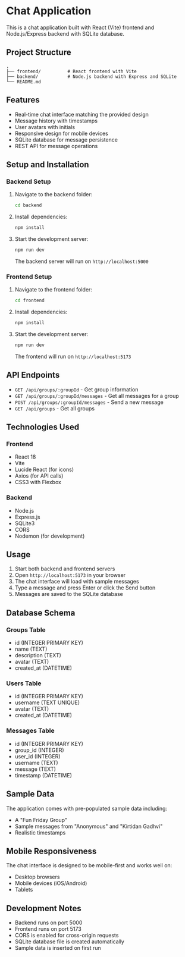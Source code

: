 # Chat Application

This is a chat application built with React (Vite) frontend and Node.js/Express backend with SQLite database.

## Project Structure

```
.
├── frontend/          # React frontend with Vite
├── backend/           # Node.js backend with Express and SQLite
└── README.md
```

## Features

- Real-time chat interface matching the provided design
- Message history with timestamps
- User avatars with initials
- Responsive design for mobile devices
- SQLite database for message persistence
- REST API for message operations

## Setup and Installation

### Backend Setup

1. Navigate to the backend folder:
   ```bash
   cd backend
   ```

2. Install dependencies:
   ```bash
   npm install
   ```

3. Start the development server:
   ```bash
   npm run dev
   ```

   The backend server will run on `http://localhost:5000`

### Frontend Setup

1. Navigate to the frontend folder:
   ```bash
   cd frontend
   ```

2. Install dependencies:
   ```bash
   npm install
   ```

3. Start the development server:
   ```bash
   npm run dev
   ```

   The frontend will run on `http://localhost:5173`

## API Endpoints

- `GET /api/groups/:groupId` - Get group information
- `GET /api/groups/:groupId/messages` - Get all messages for a group
- `POST /api/groups/:groupId/messages` - Send a new message
- `GET /api/groups` - Get all groups

## Technologies Used

### Frontend
- React 18
- Vite
- Lucide React (for icons)
- Axios (for API calls)
- CSS3 with Flexbox

### Backend
- Node.js
- Express.js
- SQLite3
- CORS
- Nodemon (for development)

## Usage

1. Start both backend and frontend servers
2. Open `http://localhost:5173` in your browser
3. The chat interface will load with sample messages
4. Type a message and press Enter or click the Send button
5. Messages are saved to the SQLite database

## Database Schema

### Groups Table
- id (INTEGER PRIMARY KEY)
- name (TEXT)
- description (TEXT)
- avatar (TEXT)
- created_at (DATETIME)

### Users Table
- id (INTEGER PRIMARY KEY)
- username (TEXT UNIQUE)
- avatar (TEXT)
- created_at (DATETIME)

### Messages Table
- id (INTEGER PRIMARY KEY)
- group_id (INTEGER)
- user_id (INTEGER)
- username (TEXT)
- message (TEXT)
- timestamp (DATETIME)

## Sample Data

The application comes with pre-populated sample data including:
- A "Fun Friday Group" 
- Sample messages from "Anonymous" and "Kirtidan Gadhvi"
- Realistic timestamps

## Mobile Responsiveness

The chat interface is designed to be mobile-first and works well on:
- Desktop browsers
- Mobile devices (iOS/Android)
- Tablets

## Development Notes

- Backend runs on port 5000
- Frontend runs on port 5173
- CORS is enabled for cross-origin requests
- SQLite database file is created automatically
- Sample data is inserted on first run